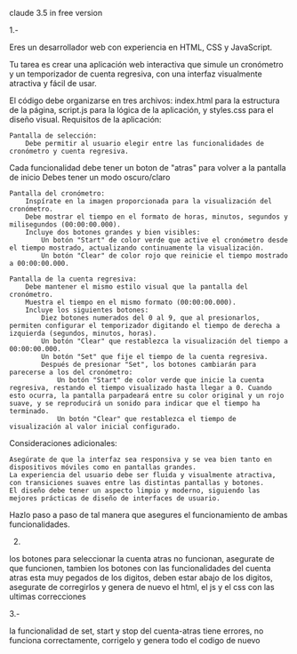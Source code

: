 claude 3.5 in free version

1.-

Eres un desarrollador web con experiencia en HTML, CSS y JavaScript.

Tu tarea es crear una aplicación web interactiva que simule un cronómetro y un temporizador de cuenta regresiva, con una interfaz visualmente atractiva y fácil de usar.

El código debe organizarse en tres archivos: index.html para la estructura de la página, script.js para la lógica de la aplicación, y styles.css para el diseño visual.
Requisitos de la aplicación:

    Pantalla de selección:
        Debe permitir al usuario elegir entre las funcionalidades de cronómetro y cuenta regresiva.
Cada funcionalidad debe tener un boton de "atras" para volver a la pantalla de inicio
Debes tener un modo oscuro/claro

    Pantalla del cronómetro:
        Inspírate en la imagen proporcionada para la visualización del cronómetro.
        Debe mostrar el tiempo en el formato de horas, minutos, segundos y milisegundos (00:00:00.000).
        Incluye dos botones grandes y bien visibles:
            Un botón "Start" de color verde que active el cronómetro desde el tiempo mostrado, actualizando continuamente la visualización.
            Un botón "Clear" de color rojo que reinicie el tiempo mostrado a 00:00:00.000.

    Pantalla de la cuenta regresiva:
        Debe mantener el mismo estilo visual que la pantalla del cronómetro.
        Muestra el tiempo en el mismo formato (00:00:00.000).
        Incluye los siguientes botones:
            Diez botones numerados del 0 al 9, que al presionarlos, permiten configurar el temporizador digitando el tiempo de derecha a izquierda (segundos, minutos, horas).
            Un botón "Clear" que restablezca la visualización del tiempo a 00:00:00.000.
            Un botón "Set" que fije el tiempo de la cuenta regresiva.
            Después de presionar "Set", los botones cambiarán para parecerse a los del cronómetro:
                Un botón "Start" de color verde que inicie la cuenta regresiva, restando el tiempo visualizado hasta llegar a 0. Cuando esto ocurra, la pantalla parpadeará entre su color original y un rojo suave, y se reproducirá un sonido para indicar que el tiempo ha terminado.
                Un botón "Clear" que restablezca el tiempo de visualización al valor inicial configurado.

Consideraciones adicionales:

    Asegúrate de que la interfaz sea responsiva y se vea bien tanto en dispositivos móviles como en pantallas grandes.
    La experiencia del usuario debe ser fluida y visualmente atractiva, con transiciones suaves entre las distintas pantallas y botones.
    El diseño debe tener un aspecto limpio y moderno, siguiendo las mejores prácticas de diseño de interfaces de usuario.

Hazlo paso a paso de tal manera que asegures el funcionamiento de ambas funcionalidades.


2.

los botones para seleccionar la cuenta atras no funcionan, asegurate de que funcionen, tambien los botones con las funcionalidades del cuenta atras esta muy pegados de los digitos, deben estar abajo de los digitos, asegurate de corregirlos y genera de nuevo el html, el js y el css con las ultimas correcciones


3.-

la funcionalidad de set, start y stop del cuenta-atras tiene errores, no funciona correctamente, corrigelo y genera todo el codigo de nuevo

